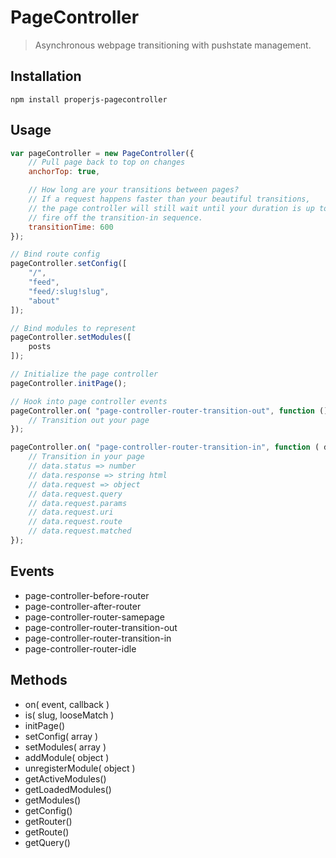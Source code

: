 PageController
==============

> Asynchronous webpage transitioning with pushstate management.



## Installation

```shell
npm install properjs-pagecontroller
```


## Usage
```javascript
var pageController = new PageController({
    // Pull page back to top on changes
    anchorTop: true,

    // How long are your transitions between pages?
    // If a request happens faster than your beautiful transitions,
    // the page controller will still wait until your duration is up to
    // fire off the transition-in sequence.
    transitionTime: 600
});

// Bind route config
pageController.setConfig([
    "/",
    "feed",
    "feed/:slug!slug",
    "about"
]);

// Bind modules to represent
pageController.setModules([
    posts
]);

// Initialize the page controller
pageController.initPage();

// Hook into page controller events
pageController.on( "page-controller-router-transition-out", function () {
    // Transition out your page
});

pageController.on( "page-controller-router-transition-in", function ( data ) {
    // Transition in your page
    // data.status => number
    // data.response => string html
    // data.request => object
    // data.request.query
    // data.request.params
    // data.request.uri
    // data.request.route
    // data.request.matched
});
```



## Events
- page-controller-before-router
- page-controller-after-router
- page-controller-router-samepage
- page-controller-router-transition-out
- page-controller-router-transition-in
- page-controller-router-idle



## Methods
- on( event, callback )
- is( slug, looseMatch )
- initPage()
- setConfig( array )
- setModules( array )
- addModule( object )
- unregisterModule( object )
- getActiveModules()
- getLoadedModules()
- getModules()
- getConfig()
- getRouter()
- getRoute()
- getQuery()